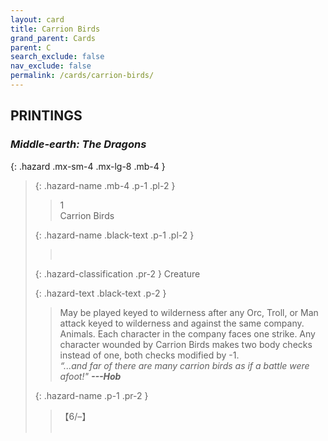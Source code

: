 ```yaml
---
layout: card
title: Carrion Birds
grand_parent: Cards
parent: C
search_exclude: false
nav_exclude: false
permalink: /cards/carrion-birds/
---
```


## PRINTINGS


### _Middle-earth: The Dragons_

{: .hazard .mx-sm-4 .mx-lg-8 .mb-4 }
> {: .hazard-name .mb-4 .p-1 .pl-2 }
> > <div class="hazard-mp">1</div>
> > <div class="card-name">Carrion Birds</div>
>
> {: .hazard-name .black-text .p-1 .pl-2 }
> > &nbsp;
>
> {: .hazard-classification .pr-2 }
> Creature
>
> {: .hazard-text .black-text .p-2 }
> > May be played keyed to wilderness after any Orc, Troll, or Man attack keyed to wilderness and against the same company. Animals. Each character in the company faces one strike. Any character wounded by Carrion Birds makes two body checks instead of one, both checks modified by -1. <br>_“...and far of there are many carrion birds as if a battle were afoot!"_ ***---Hob*** 
>
> {: .hazard-name .p-1 .pr-2 }
> > <div class="card-shield">【6/&ndash;】</div>
> > <div class="card-corruption">&nbsp;</div>
